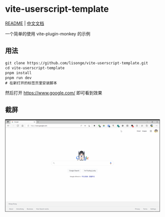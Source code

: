 # vite-userscript-template

[README](README.md) | [中文文档](README_zh.md)

一个简单的使用 vite-plugin-monkey 的示例

## 用法

```shell
git clone https://github.com/lisonge/vite-userscript-template.git
cd vite-userscript-template
pnpm install
pnpm run dev
# 在新打开的标签页里安装脚本
```

然后打开 <https://www.google.com/> 即可看到效果

## 截屏

![image](./screenshot/2022-05-12_00-41-42.gif)
